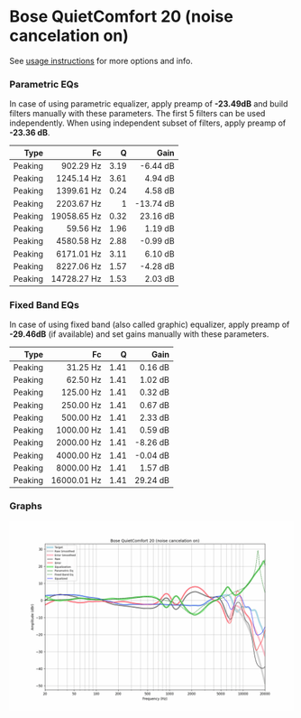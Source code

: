 # Bose QuietComfort 20 (noise cancelation on)
See [usage instructions](https://github.com/jaakkopasanen/AutoEq#usage) for more options and info.

### Parametric EQs
In case of using parametric equalizer, apply preamp of **-23.49dB** and build filters manually
with these parameters. The first 5 filters can be used independently.
When using independent subset of filters, apply preamp of **-23.36 dB**.

| Type    | Fc          |    Q | Gain      |
|--------:|------------:|-----:|----------:|
| Peaking | 902.29 Hz   | 3.19 | -6.44 dB  |
| Peaking | 1245.14 Hz  | 3.61 | 4.94 dB   |
| Peaking | 1399.61 Hz  | 0.24 | 4.58 dB   |
| Peaking | 2203.67 Hz  | 1    | -13.74 dB |
| Peaking | 19058.65 Hz | 0.32 | 23.16 dB  |
| Peaking | 59.56 Hz    | 1.96 | 1.19 dB   |
| Peaking | 4580.58 Hz  | 2.88 | -0.99 dB  |
| Peaking | 6171.01 Hz  | 3.11 | 6.10 dB   |
| Peaking | 8227.06 Hz  | 1.57 | -4.28 dB  |
| Peaking | 14728.27 Hz | 1.53 | 2.03 dB   |

### Fixed Band EQs
In case of using fixed band (also called graphic) equalizer, apply preamp of **-29.46dB**
(if available) and set gains manually with these parameters.

| Type    | Fc          |    Q | Gain     |
|--------:|------------:|-----:|---------:|
| Peaking | 31.25 Hz    | 1.41 | 0.16 dB  |
| Peaking | 62.50 Hz    | 1.41 | 1.02 dB  |
| Peaking | 125.00 Hz   | 1.41 | 0.32 dB  |
| Peaking | 250.00 Hz   | 1.41 | 0.67 dB  |
| Peaking | 500.00 Hz   | 1.41 | 2.33 dB  |
| Peaking | 1000.00 Hz  | 1.41 | 0.59 dB  |
| Peaking | 2000.00 Hz  | 1.41 | -8.26 dB |
| Peaking | 4000.00 Hz  | 1.41 | -0.04 dB |
| Peaking | 8000.00 Hz  | 1.41 | 1.57 dB  |
| Peaking | 16000.01 Hz | 1.41 | 29.24 dB |

### Graphs
![](./Bose%20QuietComfort%2020%20(noise%20cancelation%20on).png)